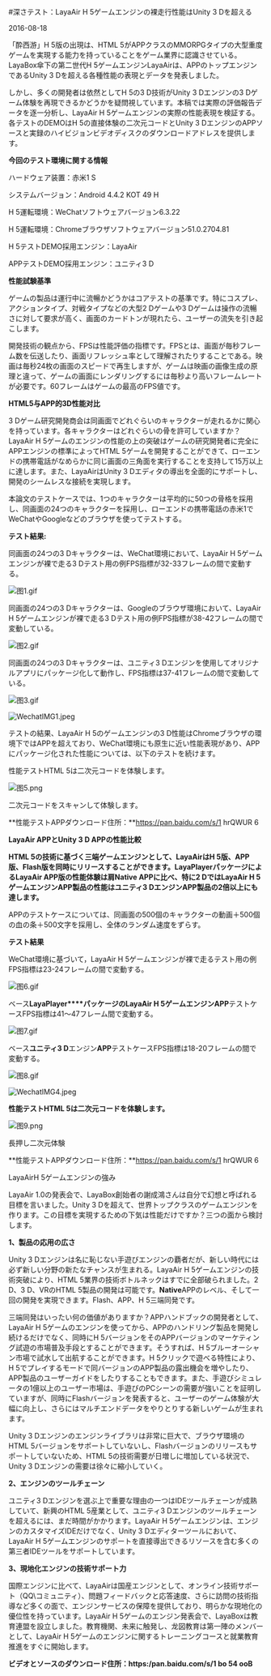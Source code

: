 #深さテスト：LayaAir H 5ゲームエンジンの裸走行性能はUnity 3 Dを超える

2016-08-18

「酔西游」H 5版の出現は、HTML 5がAPPクラスのMMORPGタイプの大型重度ゲームを実現する能力を持っていることをゲーム業界に認識させている。LayaBox傘下の第二世代H 5ゲームエンジンLayaAirは、APPのトップエンジンであるUnity 3 Dを超える各種性能の表現とデータを発表しました。

しかし、多くの開発者は依然としてH 5の3 D技術がUnity 3 Dエンジンの3 Dゲーム体験を再現できるかどうかを疑問視しています。本稿では実際の評価報告データを逐一分析し、LayaAir H 5ゲームエンジンの実際の性能表現を検証する。各テストのDEMOはH 5の直接体験の二次元コードとUnity 3 DエンジンのAPPソースと実録のハイビジョンビデオディスクのダウンロードアドレスを提供します。


 



**今回のテスト環境に関する情報**

ハードウェア装置：赤米1 S

システムバージョン：Android 4.4.2 KOT 49 H

H 5運転環境：WeChatソフトウェアバージョン6.3.22

H 5運転環境：Chromeブラウザソフトウェアバージョン51.0.2704.81

H 5テストDEMO採用エンジン：LayaAir

APPテストDEMO採用エンジン：ユニティ3 D


 



**性能試験基準**

ゲームの製品は運行中に流暢かどうかはコアテストの基準です。特にコスプレ、アクションタイプ、対戦タイプなどの大型2 Dゲームや3 Dゲームは操作の流暢さに対して要求が高く、画面のカードトンが現れたら、ユーザーの流失を引き起こします。

開発技術の観点から、FPSは性能評価の指標です。FPSとは、画面が毎秒フレーム数を伝送したり、画面リフレッシュ率として理解されたりすることである。映画は毎秒24枚の画面のスピードで再生しますが、ゲームは映画の画像生成の原理と違って、ゲームの画面にレンダリングするには毎秒より高いフレームレートが必要です。60フレームはゲームの最高のFPS値です。



**HTML5与APP的3D性能对比** 

3 Dゲーム研究開発商会は同画面でどれぐらいのキャラクターが走れるかに関心を持っています。各キャラクターはどれぐらいの骨を許可していますか？LayaAir H 5ゲームのエンジンの性能の上の突破はゲームの研究開発者に完全にAPPエンジンの標準によってHTML 5ゲームを開発することができて、ローエンドの携帯電話がなめらかに同じ画面の三角面を実行することを支持して15万以上に達します。また、LayaAirはUnity 3 Dエディタの導出を全面的にサポートし、開発のシームレスな接続を実現します。

本論文のテストケースでは、1つのキャラクターは平均的に50つの骨格を採用し、同画面の24つのキャラクターを採用し、ローエンドの携帯電話の赤米1でWeChatやGoogleなどのブラウザを使ってテストする。

**テスト結果:**

同画面の24つの3 Dキャラクターは、WeChat環境において、LayaAir H 5ゲームエンジンが裸で走る3 Dテスト用の例FPS指標が32-33フレームの間で変動する。

![图1.gif](http://www.layabox.com/uploadfile/image/20160818/1471486139135084.gif)

同画面の24つの3 Dキャラクターは、Googleのブラウザ環境において、LayaAir H 5ゲームエンジンが裸で走る3 Dテスト用の例FPS指標が38-42フレームの間で変動している。

![图2.gif](http://www.layabox.com/uploadfile/image/20160818/1471486181260235.gif)

同画面の24つの3 Dキャラクターは、ユニティ3 Dエンジンを使用してオリジナルアプリにパッケージ化して動作し、FPS指標は37-41フレームの間で変動している。

![图3.gif](http://www.layabox.com/uploadfile/image/20160818/1471486197770206.gif)

![WechatIMG1.jpeg](http://www.layabox.com/uploadfile/image/20160818/1471486415704601.jpeg)

テストの結果、LayaAir H 5のゲームエンジンの3 D性能はChromeブラウザの環境下ではAPPを超えており、WeChat環境にも原生に近い性能表現があり、APPにパッケージ化された性能については、以下のテストを続けます。

性能テストHTML 5は二次元コードを体験します。

![图5.png](http://www.layabox.com/uploadfile/image/20160818/1471486439848963.png)

二次元コードをスキャンして体験します。


 



**性能テストAPPダウンロード住所：**https://pan.baidu.com/s/1 hrQWUR 6


 

 



**LayaAir APPとUnity 3 D APPの性能比較**

**HTML 5の技術に基づく三端ゲームエンジンとして、LayaAirはH 5版、APP版、Flash版を同時にリリースすることができます。LayaPlayerパッケージによるLayaAir APP版の性能体験は肩Native APPに比べ、特に2 DではLayaAir H 5ゲームエンジンAPP製品の性能はユニティ3 DエンジンAPP製品の2倍以上にも達します。**

APPのテストケースについては、同画面の500個のキャラクターの動画＋500個の血の条＋500文字を採用し、全体のランダム速度をずらす。


 



**テスト結果**

WeChat環境に基づいて，LayaAir H 5ゲームエンジンが裸で走るテスト用の例FPS指標は23-24フレームの間で変動する。

![图6.gif](http://www.layabox.com/uploadfile/image/20160818/1471486631406153.gif)

ベース**LayaPlayer****パッケージのLayaAir H 5ゲームエンジンAPP**テストケースFPS指標は41〜47フレーム間で変動する。

![图7.gif](http://www.layabox.com/uploadfile/image/20160818/1471486652599544.gif)

ベース**ユニティ3 D**エンジン**APP**テストケースFPS指標は18-20フレームの間で変動する。

![图8.gif](http://www.layabox.com/uploadfile/image/20160818/1471486673148963.gif)



 



![WechatIMG4.jpeg](http://www.layabox.com/uploadfile/image/20160818/1471486707594127.jpeg)

**性能テストHTML 5は二次元コードを体験します。**

![图9.png](http://www.layabox.com/uploadfile/image/20160818/1471486733502643.png)

長押し二次元体験


 



**性能テストAPPダウンロード住所：**https://pan.baidu.com/s/1 hrQWUR 6

LayaAirH 5ゲームエンジンの強み

LayaAir 1.0の発表会で、LayaBox創始者の謝成鴻さんは自分で幻想と呼ばれる目標を言いました。Unity 3 Dを超えて、世界トップクラスのゲームエンジンを作ります。この目標を実現するための下気は性能だけですか？三つの面から検討します。

**1、製品の応用の広さ**

Unity 3 Dエンジンは名に恥じない手遊びエンジンの覇者だが、新しい時代には必ず新しい分野の新たなチャンスが生まれる。LayaAir H 5ゲームエンジンの技術突破により、HTML 5業界の技術ボトルネックはすでに全部破られました。2 D、3 D、VRのHTML 5製品の開発は可能です。**Native**APPのレベル、そして一回の開発を実現できます。Flash、APP、H 5三端同発です。

三端同発はいったい何の価値がありますか？APPハンドブックの開発者として、LayaAir H 5ゲームのエンジンを使ってから、APPのハンドリング製品を開発し続けるだけでなく、同時にH 5バージョンをそのAPPバージョンのマーケティング試遊の市場普及手段とすることができます。そうすれば、H 5ブルーオーシャン市場で試水して出航することができます。H 5クリックで遊べる特性により、H 5でプレイするモードで同バージョンのAPP製品の露出機会を増やしたり、APP製品のユーザーガイドをしたりすることもできます。また、手遊びシミュレータの1億以上のユーザー市場は、手遊びのPCシーンの需要が強いことを証明していますが、同時にFlashバージョンを発表すると、ユーザーのゲーム体験が大幅に向上し、さらにはマルチエンドデータをやりとりする新しいゲームが生まれます。

Unity 3 Dエンジンのエンジンライブラリは非常に巨大で、ブラウザ環境のHTML 5バージョンをサポートしていないし、Flashバージョンのリリースもサポートしていないため、HTML 5の技術需要が日増しに増加している状況で、Unity 3 Dエンジンの需要は徐々に縮小していく。


 **2、エンジンのツールチェーン**

ユニティ3 Dエンジンを選ぶ上で重要な理由の一つはIDEツールチェーンが成熟していて、新興のHTML 5産業として、ユニティ3 Dエンジンのツールチェーンを超えるには、まだ時間がかかります。LayaAir H 5ゲームエンジンは、エンジンのカスタマイズIDEだけでなく、Unity 3 Dエディターツールにおいて、LayaAir H 5ゲームエンジンのサポートを直接導出できるリソースを含む多くの第三者IDEツールをサポートしています。

**3、現地化エンジンの技術サポート力**

国際エンジンに比べて、LayaAirは国産エンジンとして、オンライン技術サポート（QQ\コミュニティ）、問題フィードバックと応答速度、さらに訪問の技術指導など多くの面で、エンジンサービスの保障を提供しており、明らかな現地化の優位性を持っています。LayaAir H 5ゲームのエンジン発表会で、LayaBoxは教育連盟を設立しました。教育機関、未来に触発し、龙図教育は第一陣のメンバーとして、LayaAir H 5ゲームのエンジンに関するトレーニングコースと就業教育推進をすぐに開始します。


 



**ビデオとソースのダウンロード住所：https:/pan.baidu.com/s/1 bo 54 ooB**